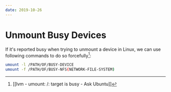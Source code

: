 ```yaml
---
date: 2019-10-26
---
```

# Unmount Busy Devices

If it's reported busy when trying to unmount a device in Linux, we can use following commands to do so forcefully[^2D8611399BEB]:

```bash
umount -l /PATH/OF/BUSY-DEVICE
umount -f /PATH/OF/BUSY-NFS(NETWORK-FILE-SYSTEM)
```

[^2D8611399BEB]: [[lvm - umount: /: target is busy - Ask Ubuntu]]
